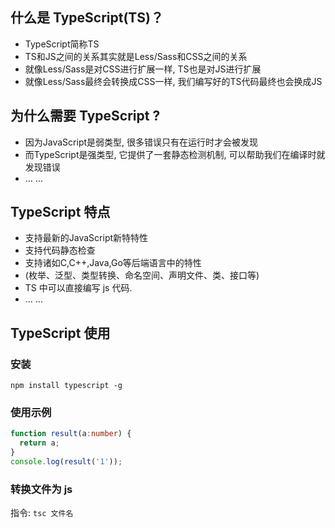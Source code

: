 ## 什么是 TypeScript(TS)？

- TypeScript简称TS
- TS和JS之间的关系其实就是Less/Sass和CSS之间的关系
- 就像Less/Sass是对CSS进行扩展一样, TS也是对JS进行扩展
- 就像Less/Sass最终会转换成CSS一样, 我们编写好的TS代码最终也会换成JS



## 为什么需要 TypeScript ?

- 因为JavaScript是弱类型, 很多错误只有在运行时才会被发现
- 而TypeScript是强类型, 它提供了一套静态检测机制, 可以帮助我们在编译时就发现错误
- ... ...



## TypeScript 特点

- 支持最新的JavaScript新特特性
- 支持代码静态检查
- 支持诸如C,C++,Java,Go等后端语言中的特性
- (枚举、泛型、类型转换、命名空间、声明文件、类、接口等)
- TS 中可以直接编写 js 代码.
- ... ...

## TypeScript 使用

### 安装

`npm install typescript -g`

### 使用示例

```typescript
function result(a:number) {
  return a;
}
console.log(result('1'));
```

### 转换文件为 js

指令: `tsc 文件名`

